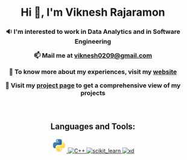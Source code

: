 <h1 align="center">Hi 👋, I'm Viknesh Rajaramon</h1>

<h3 align="center">
  
🔉 I'm interested to work in Data Analytics and in Software Engineering </a>

📫 Mail me at **viknesh0209@gmail.com**

📄 To know more about my experiences, visit my [website](https://Viknesh-Rajaramon.github.io/)

👷 Visit my [project page](https://Viknesh-Rajaramon.github.io/Viknesh-Rajaramon/) to get a comprehensive view of my projects
  
<br>
</h3>
<h2 align="center">Languages and Tools:</h2>
<p align="center"> <a href="https://www.python.org" target="_blank"> <img src="https://raw.githubusercontent.com/devicons/devicon/master/icons/python/python-original.svg" alt="Python" width="40" height="40"/>       </a> 
<a href="https://isocpp.org" target="_blank"> <img src="https://upload.wikimedia.org/wikipedia/commons/1/18/ISO_C%2B%2B_Logo.svg" alt="C++" width="40" height="40"/>       </a> 
<a href="https://scikit-learn.org/" target="_blank"> <img src="https://upload.wikimedia.org/wikipedia/commons/0/05/Scikit_learn_logo_small.svg" alt="scikit_learn" width="40" height="40"/>          </a> 
<a href="https://www.adobe.com/products/xd.html" target="_blank"> <img src="https://cdn.worldvectorlogo.com/logos/adobe-xd.svg" alt="xd" width="40" height="40"/>            </a> </p>
